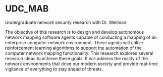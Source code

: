 # UDC_MAB
Undergraduate  network security research with Dr. Wellman


The objective of this research is to design and develop autonomous network mapping software agents capable of conducting a mapping of an enterprise computer network environment. These agents will utilize reinforcement learning algorithms to support the automation of the computer network mapping functionality. This research explores several research ideas to achieve these goals. It will address the reality of the network environments that drive our modern society and provide real-time vigilance of everything to stay ahead of threats.  
